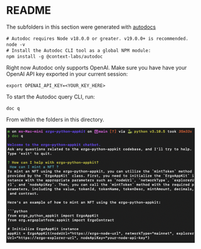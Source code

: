 # README

The subfolders in this section were generated with [autodocs](https://github.com/context-labs/autodoc)

```
# Autodoc requires Node v18.0.0 or greater. v19.0.0+ is recommended. 
node -v
# Install the Autodoc CLI tool as a global NPM module:
npm install -g @context-labs/autodoc
```


Right now Autodoc only supports OpenAI. Make sure you have have your OpenAI API key exported in your current session:



```
export OPENAI_API_KEY=<YOUR_KEY_HERE>
```

To start the Autodoc query CLI, run:

```
doc q
```

From within the folders in this directory. 

![](/training/output/autodocs/example.png)